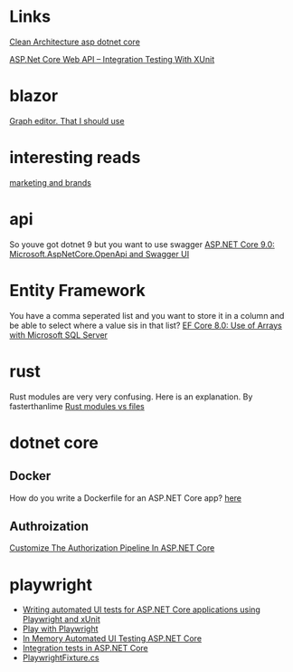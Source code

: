 # Links

[Clean Architecture asp dotnet core](https://github.com/Amitpnk/Clean-Architecture-ASP.NET-Core)

[ASP.Net Core Web API – Integration Testing With XUnit](https://dotnetcorecentral.com/blog/asp-net-core-web-api-integration-testing-with-xunit/)

# blazor
[Graph editor. That I should use](https://github.com/KristofferStrube/Blazor.GraphEditor?tab=readme-ov-file)

# interesting reads
[marketing and brands](https://www.alexmurrell.co.uk/articles)

# api
 So youve got dotnet 9 but you want to use swagger
[ASP.NET Core 9.0: Microsoft.AspNetCore.OpenApi and Swagger UI](https://jaliyaudagedara.blogspot.com/2024/12/aspnet-core-90-microsoftaspnetcoreopena.html)

# Entity Framework
You have a comma seperated list and you want to store it in a column and be able to select where a value sis in that list?
[EF Core 8.0: Use of Arrays with Microsoft SQL Server](https://jaliyaudagedara.blogspot.com/2024/06/ef-core-80-use-of-arrays-with-microsoft.html)

# rust
Rust modules are very very confusing. Here is an explanation. By fasterthanlime
[Rust modules vs files](https://fasterthanli.me/articles/rust-modules-vs-files)

# dotnet core 

## Docker
How do you write a Dockerfile for an ASP.NET Core app? [here](https://www.roundthecode.com/dotnet-tutorials/how-do-you-write-dockerfile-asp-net-core-app)
## Authroization
[Customize The Authorization Pipeline In ASP.NET Core](https://khalidabuhakmeh.com/customize-the-authorization-pipeline-in-aspnet-core)

# playwright
- [Writing automated UI tests for ASP.NET Core applications using Playwright and xUnit](https://www.meziantou.net/automated-ui-tests-an-asp-net-core-application-with-playwright-and-xunit.htm)
- [Play with Playwright](https://asp.net-hacker.rocks/2023/03/08/play-with-playwright.html)
- [In Memory Automated UI Testing ASP.NET Core](https://www.innovensa.co.uk/blog/in-memory-automated-ui-testing-aspnetcore)
- [Integration tests in ASP.NET Core](https://learn.microsoft.com/en-us/aspnet/core/test/integration-tests?view=aspnetcore-7.0)
- [PlaywrightFixture.cs](https://gist.github.com/khalidabuhakmeh/cfc0e3ba6b311b8a9ca3154fd5086a6a)
